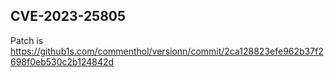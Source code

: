 ## CVE-2023-25805

Patch is https://github1s.com/commenthol/versionn/commit/2ca128823efe962b37f2698f0eb530c2b124842d